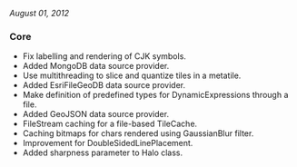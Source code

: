 *August 01, 2012*

### Core ###

- Fix labelling and rendering of CJK symbols.
- Added MongoDB data source provider.
- Use multithreading to slice and quantize tiles in a metatile.
- Added EsriFileGeoDB data source provider.
- Make definition of predefined types for DynamicExpressions through a file.
- Added GeoJSON data source provider.
- FileStream caching for a file-based TileCache.
- Caching bitmaps for chars rendered using GaussianBlur filter.
- Improvement for DoubleSidedLinePlacement.
- Added sharpness parameter to Halo class.


